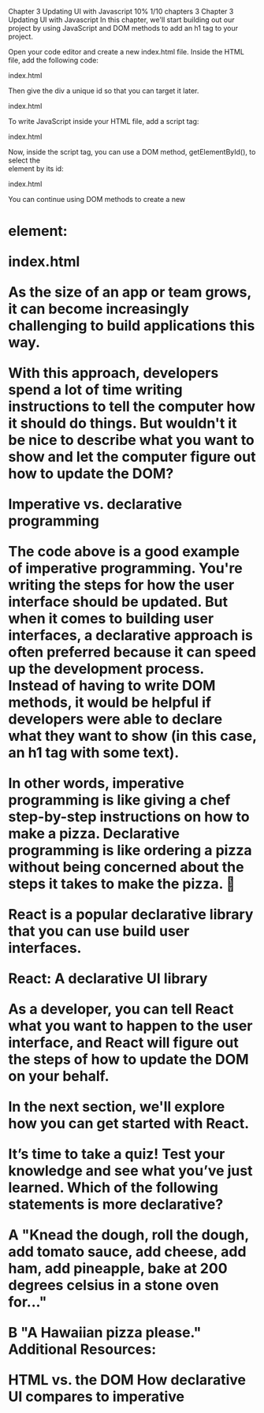 Chapter 3
Updating UI with Javascript
10%
1/10 chapters
3
Chapter 3
Updating UI with Javascript
In this chapter, we'll start building out our project by using JavaScript and DOM methods to add an h1 tag to your project.

Open your code editor and create a new index.html file. Inside the HTML file, add the following code:

index.html

<html>
  <body>
    <div></div>
  </body>
</html>
Then give the div a unique id so that you can target it later.

index.html

<html>
  <body>
    <div id="app"></div>
  </body>
</html>
To write JavaScript inside your HTML file, add a script tag:

index.html

<html>
  <body>
    <div id="app"></div>
    <script type="text/javascript"></script>
  </body>
</html>
Now, inside the script tag, you can use a DOM method, getElementById(), to select the <div> element by its id:

index.html

<html>
  <body>
    <div id="app"></div>
    <script type="text/javascript">
      const app = document.getElementById('app');
    </script>
  </body>
</html>
You can continue using DOM methods to create a new <h1> element:

index.html

<html>
  <body>
    <div id="app"></div>
    <script type="text/javascript">
      // Select the div element with 'app' id
      const app = document.getElementById('app');

      // Create a new H1 element
      const header = document.createElement('h1');

      // Create a new text node for the H1 element
      const text = 'Develop. Preview. Ship.';
      const headerContent = document.createTextNode(text);

      // Append the text to the H1 element
      header.appendChild(headerContent);

      // Place the H1 element inside the div
      app.appendChild(header);
    </script>

  </body>
</html>
To make sure everything is working, open your HTML file inside your browser of choice. You should see an h1 tag that says, 'Develop. Preview. Ship.'.

HTML vs. the DOM

If you look at the DOM elements inside your browser developer tools, you will notice the DOM includes the <h1> element. The DOM of the page is different from the source code - or in other words, the original HTML file you created.

Two side-by-side diagrams showing the differences between the rendered DOM elements and Source Code (HTML)
This is because the HTML represents the initial page content, whereas the DOM represents the updated page content which was changed by the JavaScript code you wrote.

Updating the DOM with plain JavaScript is very powerful but verbose. You've written all this code to add an <h1> element with some text:

index.html

<script type="text/javascript">
  const app = document.getElementById('app');
  const header = document.createElement('h1');
  const text = 'Develop. Preview. Ship.';
  const headerContent = document.createTextNode(text);
  header.appendChild(headerContent);
  app.appendChild(header);
</script>

As the size of an app or team grows, it can become increasingly challenging to build applications this way.

With this approach, developers spend a lot of time writing instructions to tell the computer how it should do things. But wouldn't it be nice to describe what you want to show and let the computer figure out how to update the DOM?

Imperative vs. declarative programming

The code above is a good example of imperative programming. You're writing the steps for how the user interface should be updated. But when it comes to building user interfaces, a declarative approach is often preferred because it can speed up the development process. Instead of having to write DOM methods, it would be helpful if developers were able to declare what they want to show (in this case, an h1 tag with some text).

In other words, imperative programming is like giving a chef step-by-step instructions on how to make a pizza. Declarative programming is like ordering a pizza without being concerned about the steps it takes to make the pizza. 🍕

React is a popular declarative library that you can use build user interfaces.

React: A declarative UI library

As a developer, you can tell React what you want to happen to the user interface, and React will figure out the steps of how to update the DOM on your behalf.

In the next section, we'll explore how you can get started with React.

It’s time to take a quiz!
Test your knowledge and see what you’ve just learned.
Which of the following statements is more declarative?

A
"Knead the dough, roll the dough, add tomato sauce, add cheese, add ham, add pineapple, bake at 200 degrees celsius in a stone oven for..."

B
"A Hawaiian pizza please."
Additional Resources:

HTML vs. the DOM
How declarative UI compares to imperative
